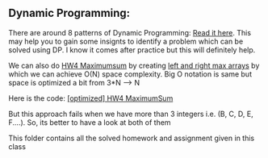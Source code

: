 ## Dynamic Programming:


There are around 8 patterns of Dynamic Programming: [Read it here](https://leetcode.com/discuss/general-discussion/458695/Dynamic-Programming-Patterns). This may help you to gain some insignts to identify a problem which can be solved using DP. I know it comes after practice but this will definitely help. 

We can also do [HW4 Maximumsum](https://github.com/FazeelUsmani/Scaler-Academy/blob/master/034%20Dynamic%20Programming%20(1D%20DP)/HW4%20MaximumSum.cpp) by creating [left and right max arrays](https://www.geeksforgeeks.org/given-array-three-numbers-maximize-x-ai-y-aj-z-ak/) by which we can achieve O(N) space complexity. Big O notation is same but space is optimized a bit from 3*N --> N

Here is the code: [[optimized] HW4 MaximumSum](https://github.com/FazeelUsmani/Scaler-Academy/blob/master/034%20Dynamic%20Programming%20(1D%20DP)/HW4%20maximumSum1.cpp)

But this approach fails when we have more than 3 integers i.e. (B, C, D, E, F....). So, its better to have a look at both of them

This folder contains all the solved homework and assignment given in this class
